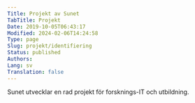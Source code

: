 ```yaml
---
Title: Projekt av Sunet
TabTitle: Projekt
Date: 2019-10-05T06:43:17
Modified: 2024-02-06T14:24:58
Type: page
Slug: projekt/identifiering
Status: published
Authors: 
Lang: sv
Translation: false
---
```


Sunet utvecklar en rad projekt för forsknings-IT och utbildning.